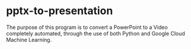# pptx-to-presentation
The purpose of this program is to convert a PowerPoint to a Video completely automated, through the use of both Python and Google Cloud Machine Learning.

